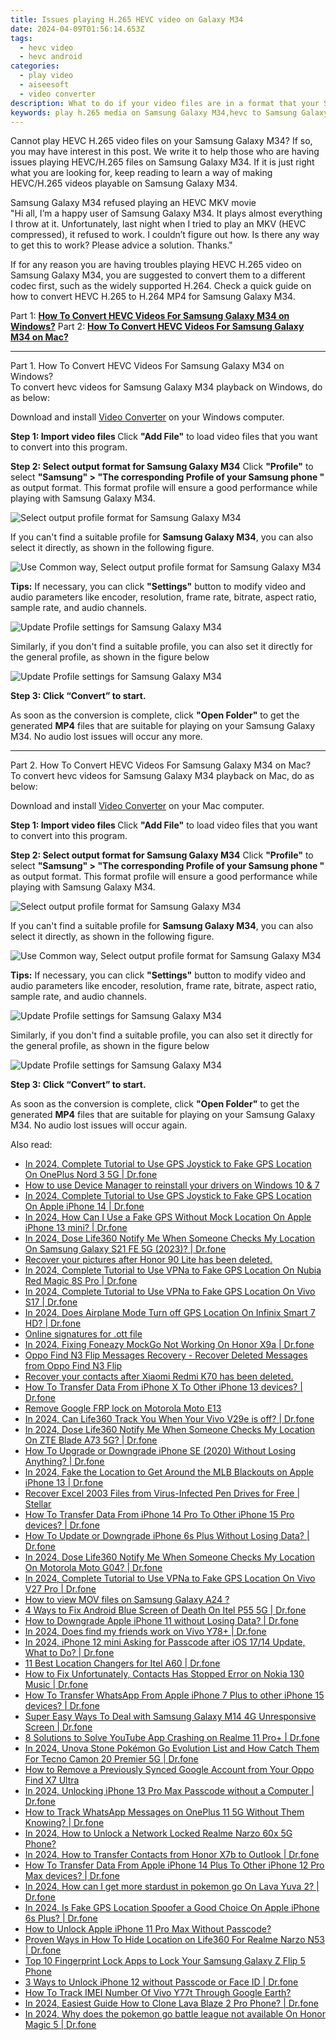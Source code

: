 ```yaml
---
title: Issues playing H.265 HEVC video on Galaxy M34
date: 2024-04-09T01:56:14.653Z
tags: 
  - hevc video
  - hevc android
categories: 
  - play video
  - aiseesoft
  - video converter
description: What to do if your video files are in a format that your Samsung Galaxy M34 doesn’t support? Convert them first!!! Learn how to convert HEVC H.265 files for playing with Samsung Galaxy M34 smoothly.
keywords: play h.265 media on Samsung Galaxy M34,hevc to Samsung Galaxy M34 converter for windows,hevc to Samsung  converter for mac,x256 playback on Galaxy M34,convert hevc for Samsung ,hevc to Galaxy M34 converter for windows,vlc hevc android,4k video converter for android,hevc to mp4 video converter for android,hevc converter android 2018,h265 to h264 converter android,how to converter 720p to hevc on android
---
```



<div class="atpl-content atpl-for-aiseesoft-video-converter play-hevc-video-on-android">

<div class="atpl-post-description-part-1">
<div class="tpl-content-sub-paragraph-normal">
  <p>
    Cannot play HEVC H.265 video files on your Samsung Galaxy M34? If so, you may have interest in this post. We write it to help those who are having issues playing HEVC/H.265 files on Samsung Galaxy M34. If it is just right what you are looking for, keep reading to learn a way of making HEVC/H.265 videos playable on Samsung Galaxy M34.
  </p>
</div>
</div>

<div class="atpl-post-device-model-description">

</div>



<div class="atpl-post-description-part-2">
<div class="tpl-content-sub-paragraph-title">
    Samsung Galaxy M34 refused playing an HEVC MKV movie
</div>
<div class="tpl-content-sub-paragraph-question">
    "Hi all, I’m a happy user of Samsung Galaxy M34. It plays almost everything I throw at it. Unfortunately, last night when I tried to play an MKV (HEVC compressed), it refused to work. I couldn’t figure out how. Is there any way to get this to work? Please advice a solution. Thanks."
</div>
<div class="tpl-content-sub-paragraph-content">
  <p>
    If for any reason you are having troubles playing HEVC H.265 video on Samsung Galaxy M34, you are suggested to convert them to a different codec first, such as the widely supported H.264. Check a quick guide on how to convert HEVC H.265 to H.264 MP4 for Samsung Galaxy M34.
  </p>
</div>
</div>


Part 1: <strong><a href="#p1">How To Convert HEVC Videos For Samsung Galaxy M34 on Windows?</a></strong>
Part 2: <strong><a href="#p2">How To Convert HEVC Videos For Samsung Galaxy M34 on Mac?</a></strong>



<!-- Part 1 -->
<a id="p1" name="p1" ></a><hr>

<div class="atpl-step-part-style">Part 1. How To Convert HEVC Videos For Samsung Galaxy M34 on Windows?</div>
To convert hevc videos for Samsung Galaxy M34 playback on Windows, do as below:

Download and install <a class="atpl-step-content-a-style" href="https://tools.techidaily.com/aiseesoft-total-video-converter/" >Video Converter</a> on your Windows computer.

<strong>Step 1: Import video files </strong>
Click <b>"Add File"</b> to load video files that you want to convert into this program.

<strong>Step 2: Select output format for Samsung Galaxy M34</strong>
Click <b>"Profile"</b> to select <b>"Samsung" > "The corresponding Profile of your Samsung phone "</b> as output format. This format profile will ensure a good performance while playing with Samsung Galaxy M34.

<img src="https://tools.techidaily.com/images/apps/aiseesoft/video-converter/devices/samsung/fv.mp4/win/profile-2.png" class="atpl-imgstyle" alt="Select output profile format for Samsung Galaxy M34" />

If you can't find a suitable profile for **Samsung Galaxy M34**, you can also select it directly, as shown in the following figure.

<img src="https://tools.techidaily.com/images/apps/aiseesoft/video-converter/devices/common_android/fv.mp4/win/profile.png" class="atpl-imgstyle" alt="Use Common way, Select output profile format for Samsung Galaxy M34" />

<strong>Tips:</strong>
If necessary, you can click <b>"Settings"</b> button to modify video and audio parameters like encoder, resolution, frame rate, bitrate, aspect ratio, sample rate, and audio channels. 

<img src="https://tools.techidaily.com/images/apps/aiseesoft/video-converter/devices/samsung/fv.mp4/win/settings-4.png" class="atpl-imgstyle"  alt="Update Profile settings for Samsung Galaxy M34" />

Similarly, if you don't find a suitable profile, you can also set it directly for the general profile, as shown in the figure below

<img src="https://tools.techidaily.com/images/apps/aiseesoft/video-converter/devices/common_android/fv.mp4/win/settings.png" class="atpl-imgstyle"  alt="Update Profile settings for Samsung Galaxy M34" />

<strong>Step 3: Click “Convert” to start.</strong>

As soon as the conversion is complete, click <b>"Open Folder"</b> to get the generated <b>MP4</b> files that are suitable for playing on your Samsung Galaxy M34. No audio lost issues will occur any more.

<!-- Part 2 -->
<a id="p2" name="p2"></a><hr>

<div class="atpl-step-part-style">Part 2. How To Convert HEVC Videos For Samsung Galaxy M34 on Mac?</div>
To convert hevc videos for Samsung Galaxy M34 playback on Mac, do as below:

Download and install <a class="atpl-step-content-a-style" href="https://tools.techidaily.com/aiseesoft-total-video-converter/" >Video Converter</a> on your Mac computer.

<strong>Step 1: Import video files </strong>
Click <b>"Add File"</b> to load video files that you want to convert into this program.

<strong>Step 2: Select output format for Samsung Galaxy M34</strong>
Click <b>"Profile"</b> to select <b>"Samsung" > "The corresponding Profile of your Samsung phone "</b> as output format. This format profile will ensure a good performance while playing with Samsung Galaxy M34.

<img src="https://tools.techidaily.com/images/apps/aiseesoft/video-converter/devices/samsung/fv.mp4/mac/profile.png" class="atpl-imgstyle" alt="Select output profile format for Samsung Galaxy M34" />

If you can't find a suitable profile for **Samsung Galaxy M34**, you can also select it directly, as shown in the following figure.

<img src="https://tools.techidaily.com/images/apps/aiseesoft/video-converter/devices/common_android/fv.mp4/mac/profile.png" class="atpl-imgstyle" alt="Use Common way, Select output profile format for Samsung Galaxy M34" />

<strong>Tips:</strong>
If necessary, you can click <b>"Settings"</b> button to modify video and audio parameters like encoder, resolution, frame rate, bitrate, aspect ratio, sample rate, and audio channels. 

<img src="https://tools.techidaily.com/images/apps/aiseesoft/video-converter/devices/samsung/fv.mp4/mac/settings.png" class="atpl-imgstyle"  alt="Update Profile settings for Samsung Galaxy M34" />

Similarly, if you don't find a suitable profile, you can also set it directly for the general profile, as shown in the figure below

<img src="https://tools.techidaily.com/images/apps/aiseesoft/video-converter/devices/common_android/fv.mp4/win/settings.png" class="atpl-imgstyle"  alt="Update Profile settings for Samsung Galaxy M34" />

<strong>Step 3: Click “Convert” to start.</strong>

As soon as the conversion is complete, click <b>"Open Folder"</b> to get the generated <b>MP4</b> files that are suitable for playing on your Samsung Galaxy M34. No audio lost issues will occur again.


<ins class="adsbygoogle"
     style="display:block"
     data-ad-client="ca-pub-7571918770474297"
     data-ad-slot="8358498916"
     data-ad-format="auto"
     data-full-width-responsive="true"></ins>


</div>
<span class="atpl-alsoreadstyle">Also read:</span>
<div><ul>
<li><a href="https://review-topics.techidaily.com/in-2024-complete-tutorial-to-use-gps-joystick-to-fake-gps-location-on-oneplus-nord-3-5g-drfone-by-drfone-virtual-android/" ><u>In 2024, Complete Tutorial to Use GPS Joystick to Fake GPS Location On OnePlus Nord 3 5G | Dr.fone</u></a></li>
<li><a href="https://review-topics.techidaily.com/how-to-use-device-manager-to-reinstall-your-drivers-on-windows-10-and-7-by-drivereasy-guide/" ><u>How to use Device Manager to reinstall your drivers on Windows 10 & 7</u></a></li>
<li><a href="https://review-topics.techidaily.com/in-2024-complete-tutorial-to-use-gps-joystick-to-fake-gps-location-on-apple-iphone-14-drfone-by-drfone-virtual-ios/" ><u>In 2024, Complete Tutorial to Use GPS Joystick to Fake GPS Location On Apple iPhone 14 | Dr.fone</u></a></li>
<li><a href="https://review-topics.techidaily.com/in-2024-how-can-i-use-a-fake-gps-without-mock-location-on-apple-iphone-13-mini-drfone-by-drfone-virtual-ios/" ><u>In 2024, How Can I Use a Fake GPS Without Mock Location On Apple iPhone 13 mini? | Dr.fone</u></a></li>
<li><a href="https://review-topics.techidaily.com/in-2024-dose-life360-notify-me-when-someone-checks-my-location-on-samsung-galaxy-s21-fe-5g-2023-drfone-by-drfone-virtual-android/" ><u>In 2024, Dose Life360 Notify Me When Someone Checks My Location On Samsung Galaxy S21 FE 5G (2023)? | Dr.fone</u></a></li>
<li><a href="https://review-topics.techidaily.com/recover-your-pictures-after-honor-90-lite-has-been-deleted-by-fonelab-android-recover-pictures/" ><u>Recover your pictures after Honor 90 Lite has been deleted.</u></a></li>
<li><a href="https://review-topics.techidaily.com/in-2024-complete-tutorial-to-use-vpna-to-fake-gps-location-on-nubia-red-magic-8s-pro-drfone-by-drfone-virtual-android/" ><u>In 2024, Complete Tutorial to Use VPNa to Fake GPS Location On Nubia Red Magic 8S Pro | Dr.fone</u></a></li>
<li><a href="https://review-topics.techidaily.com/in-2024-complete-tutorial-to-use-vpna-to-fake-gps-location-on-vivo-s17-drfone-by-drfone-virtual-android/" ><u>In 2024, Complete Tutorial to Use VPNa to Fake GPS Location On Vivo S17 | Dr.fone</u></a></li>
<li><a href="https://review-topics.techidaily.com/in-2024-does-airplane-mode-turn-off-gps-location-on-infinix-smart-7-hd-drfone-by-drfone-virtual-android/" ><u>In 2024, Does Airplane Mode Turn off GPS Location On Infinix Smart 7 HD? | Dr.fone</u></a></li>
<li><a href="https://review-topics.techidaily.com/online-signatures-for-ott-file-by-ldigisigner-sign-a-word-sign-a-word/" ><u>Online signatures for .ott file</u></a></li>
<li><a href="https://review-topics.techidaily.com/in-2024-fixing-foneazy-mockgo-not-working-on-honor-x9a-drfone-by-drfone-virtual-android/" ><u>In 2024, Fixing Foneazy MockGo Not Working On Honor X9a | Dr.fone</u></a></li>
<li><a href="https://review-topics.techidaily.com/oppo-find-n3-flip-messages-recovery-recover-deleted-messages-from-oppo-find-n3-flip-by-fonelab-android-recover-messages/" ><u>Oppo Find N3 Flip Messages Recovery - Recover Deleted Messages from Oppo Find N3 Flip</u></a></li>
<li><a href="https://review-topics.techidaily.com/recover-your-contacts-after-xiaomi-redmi-k70-has-been-deleted-by-fonelab-android-recover-contacts/" ><u>Recover your contacts after Xiaomi Redmi K70 has been deleted.</u></a></li>
<li><a href="https://review-topics.techidaily.com/how-to-transfer-data-from-iphone-x-to-other-iphone-13-devices-drfone-by-drfone-transfer-data-from-ios-transfer-data-from-ios/" ><u>How To Transfer Data From iPhone X To Other iPhone 13 devices? | Dr.fone</u></a></li>
<li><a href="https://review-topics.techidaily.com/remove-google-frp-lock-on-motorola-moto-e13-by-drfone-android-unlock-remove-google-frp/" ><u>Remove Google FRP lock on Motorola Moto E13</u></a></li>
<li><a href="https://review-topics.techidaily.com/in-2024-can-life360-track-you-when-your-vivo-v29e-is-off-drfone-by-drfone-virtual-android/" ><u>In 2024, Can Life360 Track You When Your Vivo V29e is off? | Dr.fone</u></a></li>
<li><a href="https://review-topics.techidaily.com/in-2024-dose-life360-notify-me-when-someone-checks-my-location-on-zte-blade-a73-5g-drfone-by-drfone-virtual-android/" ><u>In 2024, Dose Life360 Notify Me When Someone Checks My Location On ZTE Blade A73 5G? | Dr.fone</u></a></li>
<li><a href="https://review-topics.techidaily.com/how-to-upgrade-or-downgrade-iphone-se-2020-without-losing-anything-drfone-by-drfone-ios-system-repair-ios-system-repair/" ><u>How To Upgrade or Downgrade iPhone SE (2020) Without Losing Anything? | Dr.fone</u></a></li>
<li><a href="https://review-topics.techidaily.com/in-2024-fake-the-location-to-get-around-the-mlb-blackouts-on-apple-iphone-13-drfone-by-drfone-virtual-ios/" ><u>In 2024, Fake the Location to Get Around the MLB Blackouts on Apple iPhone 13 | Dr.fone</u></a></li>
<li><a href="https://review-topics.techidaily.com/recover-excel-2003-files-from-virus-infected-pen-drives-for-free-stellar-by-stellar-guide/" ><u>Recover Excel 2003 Files from Virus-Infected Pen Drives for Free | Stellar</u></a></li>
<li><a href="https://review-topics.techidaily.com/how-to-transfer-data-from-iphone-14-pro-to-other-iphone-15-pro-devices-drfone-by-drfone-transfer-data-from-ios-transfer-data-from-ios/" ><u>How To Transfer Data From iPhone 14 Pro To Other iPhone 15 Pro devices? | Dr.fone</u></a></li>
<li><a href="https://review-topics.techidaily.com/how-to-update-or-downgrade-iphone-6s-plus-without-losing-data-drfone-by-drfone-ios-system-repair-ios-system-repair/" ><u>How To Update or Downgrade iPhone 6s Plus Without Losing Data? | Dr.fone</u></a></li>
<li><a href="https://review-topics.techidaily.com/in-2024-dose-life360-notify-me-when-someone-checks-my-location-on-motorola-moto-g04-drfone-by-drfone-virtual-android/" ><u>In 2024, Dose Life360 Notify Me When Someone Checks My Location On Motorola Moto G04? | Dr.fone</u></a></li>
<li><a href="https://review-topics.techidaily.com/in-2024-complete-tutorial-to-use-vpna-to-fake-gps-location-on-vivo-v27-pro-drfone-by-drfone-virtual-android/" ><u>In 2024, Complete Tutorial to Use VPNa to Fake GPS Location On Vivo V27 Pro | Dr.fone</u></a></li>
<li><a href="https://review-topics.techidaily.com/how-to-view-mov-files-on-samsung-galaxy-a24-by-aiseesoft-video-converter-play-mov-on-android/" ><u>How to view MOV files on Samsung Galaxy A24 ?</u></a></li>
<li><a href="https://howto.techidaily.com/4-ways-to-fix-android-blue-screen-of-death-on-itel-p55-5g-drfone-by-drfone-fix-android-problems-fix-android-problems/" ><u>4 Ways to Fix Android Blue Screen of Death On Itel P55 5G | Dr.fone</u></a></li>
<li><a href="https://techidaily.com/how-to-downgrade-apple-iphone-11-without-losing-data-drfone-by-drfone-ios-system-repair-ios-system-repair/" ><u>How to Downgrade Apple iPhone 11 without Losing Data? | Dr.fone</u></a></li>
<li><a href="https://location-social.techidaily.com/in-2024-does-find-my-friends-work-on-vivo-y78plus-drfone-by-drfone-virtual-android/" ><u>In 2024, Does find my friends work on Vivo Y78+ | Dr.fone</u></a></li>
<li><a href="https://iphone-unlock.techidaily.com/in-2024-iphone-12-mini-asking-for-passcode-after-ios-1714-update-what-to-do-drfone-by-drfone-ios/" ><u>In 2024, iPhone 12 mini Asking for Passcode after iOS 17/14 Update, What to Do? | Dr.fone</u></a></li>
<li><a href="https://location-fake.techidaily.com/11-best-location-changers-for-itel-a60-drfone-by-drfone-virtual-android/" ><u>11 Best Location Changers for Itel A60 | Dr.fone</u></a></li>
<li><a href="https://fix-guide.techidaily.com/how-to-fix-unfortunately-contacts-has-stopped-error-on-nokia-130-music-drfone-by-drfone-fix-android-problems-fix-android-problems/" ><u>How to Fix Unfortunately, Contacts Has Stopped Error on Nokia 130 Music | Dr.fone</u></a></li>
<li><a href="https://techidaily.com/how-to-transfer-whatsapp-from-apple-iphone-7-plus-to-other-iphone-15-devices-drfone-by-drfone-transfer-whatsapp-from-ios-transfer-whatsapp-from-ios/" ><u>How To Transfer WhatsApp From Apple iPhone 7 Plus to other iPhone 15 devices? | Dr.fone</u></a></li>
<li><a href="https://howto.techidaily.com/super-easy-ways-to-deal-with-samsung-galaxy-m14-4g-unresponsive-screen-drfone-by-drfone-fix-android-problems-fix-android-problems/" ><u>Super Easy Ways To Deal with Samsung Galaxy M14 4G Unresponsive Screen | Dr.fone</u></a></li>
<li><a href="https://howto.techidaily.com/8-solutions-to-solve-youtube-app-crashing-on-realme-11-proplus-drfone-by-drfone-fix-android-problems-fix-android-problems/" ><u>8 Solutions to Solve YouTube App Crashing on Realme 11 Pro+ | Dr.fone</u></a></li>
<li><a href="https://android-pokemon-go.techidaily.com/in-2024-unova-stone-pokemon-go-evolution-list-and-how-catch-them-for-tecno-camon-20-premier-5g-drfone-by-drfone-virtual-android/" ><u>In 2024, Unova Stone Pokémon Go Evolution List and How Catch Them For Tecno Camon 20 Premier 5G | Dr.fone</u></a></li>
<li><a href="https://android-unlock.techidaily.com/how-to-remove-a-previously-synced-google-account-from-your-oppo-find-x7-ultra-by-drfone-android/" ><u>How to Remove a Previously Synced Google Account from Your Oppo Find X7 Ultra</u></a></li>
<li><a href="https://iphone-unlock.techidaily.com/in-2024-unlocking-iphone-13-pro-max-passcode-without-a-computer-drfone-by-drfone-ios/" ><u>In 2024, Unlocking iPhone 13 Pro Max Passcode without a Computer | Dr.fone</u></a></li>
<li><a href="https://android-location-track.techidaily.com/how-to-track-whatsapp-messages-on-oneplus-11-5g-without-them-knowing-drfone-by-drfone-virtual-android/" ><u>How to Track WhatsApp Messages on OnePlus 11 5G Without Them Knowing? | Dr.fone</u></a></li>
<li><a href="https://easy-unlock-android.techidaily.com/in-2024-how-to-unlock-a-network-locked-realme-narzo-60x-5g-phone-by-drfone-android/" ><u>In 2024, How to Unlock a Network Locked Realme Narzo 60x 5G Phone?</u></a></li>
<li><a href="https://android-transfer.techidaily.com/in-2024-how-to-transfer-contacts-from-honor-x7b-to-outlook-drfone-by-drfone-transfer-from-android-transfer-from-android/" ><u>In 2024, How to Transfer Contacts from Honor X7b to Outlook | Dr.fone</u></a></li>
<li><a href="https://techidaily.com/how-to-transfer-data-from-apple-iphone-14-plus-to-other-iphone-12-pro-max-devices-drfone-by-drfone-transfer-data-from-ios-transfer-data-from-ios/" ><u>How To Transfer Data From Apple iPhone 14 Plus To Other iPhone 12 Pro Max devices? | Dr.fone</u></a></li>
<li><a href="https://android-pokemon-go.techidaily.com/in-2024-how-can-i-get-more-stardust-in-pokemon-go-on-lava-yuva-2-drfone-by-drfone-virtual-android/" ><u>In 2024, How can I get more stardust in pokemon go On Lava Yuva 2? | Dr.fone</u></a></li>
<li><a href="https://phone-solutions.techidaily.com/in-2024-is-fake-gps-location-spoofer-a-good-choice-on-apple-iphone-6s-plus-drfone-by-drfone-virtual-ios/" ><u>In 2024, Is Fake GPS Location Spoofer a Good Choice On Apple iPhone 6s Plus? | Dr.fone</u></a></li>
<li><a href="https://ios-unlock.techidaily.com/how-to-unlock-apple-iphone-11-pro-max-without-passcode-by-drfone-ios/" ><u>How to Unlock Apple iPhone 11 Pro Max Without Passcode?</u></a></li>
<li><a href="https://location-social.techidaily.com/proven-ways-in-how-to-hide-location-on-life360-for-realme-narzo-n53-drfone-by-drfone-virtual-android/" ><u>Proven Ways in How To Hide Location on Life360 For Realme Narzo N53 | Dr.fone</u></a></li>
<li><a href="https://android-unlock.techidaily.com/top-10-fingerprint-lock-apps-to-lock-your-samsung-galaxy-z-flip-5-phone-by-drfone-android/" ><u>Top 10 Fingerprint Lock Apps to Lock Your Samsung Galaxy Z Flip 5 Phone</u></a></li>
<li><a href="https://iphone-unlock.techidaily.com/3-ways-to-unlock-iphone-12-without-passcode-or-face-id-drfone-by-drfone-ios/" ><u>3 Ways to Unlock iPhone 12 without Passcode or Face ID | Dr.fone</u></a></li>
<li><a href="https://android-unlock.techidaily.com/how-to-track-imei-number-of-vivo-y77t-through-google-earth-by-drfone-android/" ><u>How To Track IMEI Number Of Vivo Y77t Through Google Earth?</u></a></li>
<li><a href="https://android-transfer.techidaily.com/in-2024-easiest-guide-how-to-clone-lava-blaze-2-pro-phone-drfone-by-drfone-transfer-from-android-transfer-from-android/" ><u>In 2024, Easiest Guide How to Clone Lava Blaze 2 Pro Phone? | Dr.fone</u></a></li>
<li><a href="https://pokemon-go-android.techidaily.com/in-2024-why-does-the-pokemon-go-battle-league-not-available-on-honor-magic-5-drfone-by-drfone-virtual-android/" ><u>In 2024, Why does the pokemon go battle league not available On Honor Magic 5 | Dr.fone</u></a></li>
</ul></div>
